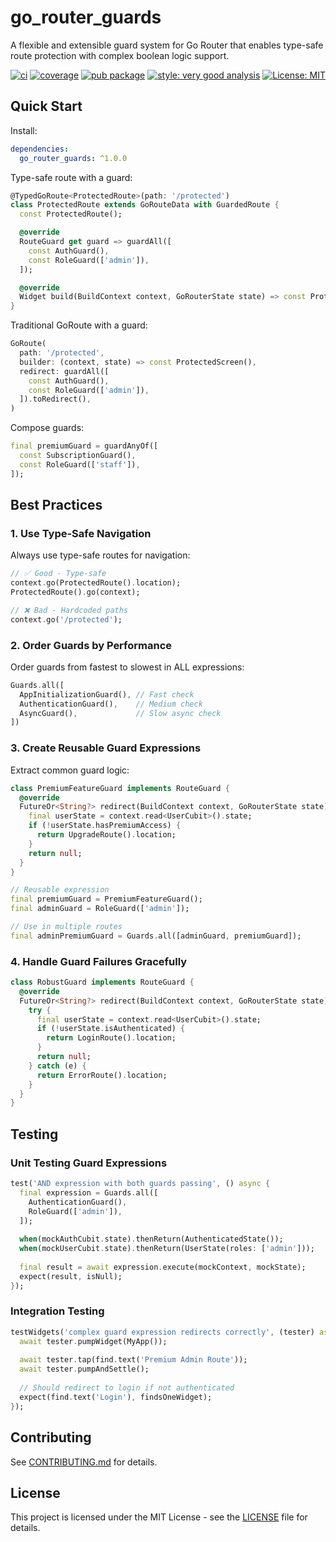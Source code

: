 # go_router_guards

A flexible and extensible guard system for Go Router that enables type-safe route protection with complex boolean logic support.

[![ci][ci_badge]][ci_link]
[![coverage][coverage_badge]][ci_link]
[![pub package][pub_badge]][pub_link]
[![style: very good analysis][very_good_analysis_badge]][very_good_analysis_link]
[![License: MIT][license_badge]][license_link]

[ci_badge]: https://github.com/tomassasovsky/go_router_guards/workflows/ci/badge.svg
[ci_link]: https://github.com/tomassasovsky/go_router_guards/actions/workflows/main.yaml
[coverage_badge]: https://codecov.io/gh/tomassasovsky/go_router_guards/master/graph/badge.svg
[pub_badge]: https://img.shields.io/pub/v/go_router_guards.svg
[pub_link]: https://pub.dev/packages/go_router_guards
[license_badge]: https://img.shields.io/badge/License-MIT-yellow.svg
[license_link]: LICENSE

[very_good_analysis_badge]: https://img.shields.io/badge/style-very_good_analysis-B22C89.svg
[very_good_analysis_link]: https://pub.dev/packages/very_good_analysis

## Quick Start

Install:

```yaml
dependencies:
  go_router_guards: ^1.0.0
```

Type-safe route with a guard:

```dart
@TypedGoRoute<ProtectedRoute>(path: '/protected')
class ProtectedRoute extends GoRouteData with GuardedRoute {
  const ProtectedRoute();

  @override
  RouteGuard get guard => guardAll([
    const AuthGuard(),
    const RoleGuard(['admin']),
  ]);

  @override
  Widget build(BuildContext context, GoRouterState state) => const ProtectedScreen();
}
```

Traditional GoRoute with a guard:

```dart
GoRoute(
  path: '/protected',
  builder: (context, state) => const ProtectedScreen(),
  redirect: guardAll([
    const AuthGuard(),
    const RoleGuard(['admin']),
  ]).toRedirect(),
)
```

Compose guards:

```dart
final premiumGuard = guardAnyOf([
  const SubscriptionGuard(),
  const RoleGuard(['staff']),
]);
```

## Best Practices

### 1. Use Type-Safe Navigation

Always use type-safe routes for navigation:

```dart
// ✅ Good - Type-safe
context.go(ProtectedRoute().location);
ProtectedRoute().go(context);

// ❌ Bad - Hardcoded paths
context.go('/protected');
```

### 2. Order Guards by Performance

Order guards from fastest to slowest in ALL expressions:

```dart
Guards.all([
  AppInitializationGuard(), // Fast check
  AuthenticationGuard(),    // Medium check
  AsyncGuard(),             // Slow async check
])
```

### 3. Create Reusable Guard Expressions

Extract common guard logic:

```dart
class PremiumFeatureGuard implements RouteGuard {
  @override
  FutureOr<String?> redirect(BuildContext context, GoRouterState state) async {
    final userState = context.read<UserCubit>().state;
    if (!userState.hasPremiumAccess) {
      return UpgradeRoute().location;
    }
    return null;
  }
}

// Reusable expression
final premiumGuard = PremiumFeatureGuard();
final adminGuard = RoleGuard(['admin']);

// Use in multiple routes
final adminPremiumGuard = Guards.all([adminGuard, premiumGuard]);
```

### 4. Handle Guard Failures Gracefully

```dart
class RobustGuard implements RouteGuard {
  @override
  FutureOr<String?> redirect(BuildContext context, GoRouterState state) async {
    try {
      final userState = context.read<UserCubit>().state;
      if (!userState.isAuthenticated) {
        return LoginRoute().location;
      }
      return null;
    } catch (e) {
      return ErrorRoute().location;
    }
  }
}
```

## Testing

### Unit Testing Guard Expressions
```dart
test('AND expression with both guards passing', () async {
  final expression = Guards.all([
    AuthenticationGuard(),
    RoleGuard(['admin']),
  ]);
  
  when(mockAuthCubit.state).thenReturn(AuthenticatedState());
  when(mockUserCubit.state).thenReturn(UserState(roles: ['admin']));
  
  final result = await expression.execute(mockContext, mockState);
  expect(result, isNull);
});
```

### Integration Testing
```dart
testWidgets('complex guard expression redirects correctly', (tester) async {
  await tester.pumpWidget(MyApp());
  
  await tester.tap(find.text('Premium Admin Route'));
  await tester.pumpAndSettle();
  
  // Should redirect to login if not authenticated
  expect(find.text('Login'), findsOneWidget);
});
```

## Contributing

See [CONTRIBUTING.md](CONTRIBUTING.md) for details.

## License

This project is licensed under the MIT License - see the [LICENSE](LICENSE) file for details.
